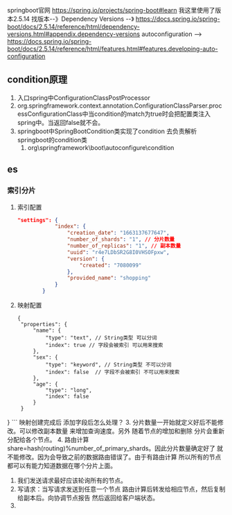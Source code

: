 springboot官网
https://spring.io/projects/spring-boot#learn
我这里使用了版本2.5.14
找版本--》Dependency Versions --》 https://docs.spring.io/spring-boot/docs/2.5.14/reference/html/dependency-versions.html#appendix.dependency-versions
autoconfiguration --> https://docs.spring.io/spring-boot/docs/2.5.14/reference/html/features.html#features.developing-auto-configuration


## condition原理
1. 入口spring中ConfigurationClassPostProcessor
2. org.springframework.context.annotation.ConfigurationClassParser.processConfigurationClass中当condition的match为true时会把配置类注入spring中。当返回false就不会。
3. springboot中SpringBootCondition类实现了condition 去负责解析springboot的condition类
   1. org\springframework\boot\autoconfigure\condition


## es
### 索引分片
1. 索引配置

   ```json
   "settings": {
               "index": {
                   "creation_date": "1663137677647",
                   "number_of_shards": "1", // 分片数量
                   "number_of_replicas": "1", // 副本数量
                   "uuid": "r4e7LDbSR2G8I0VHSOFpxw",
                   "version": {
                       "created": "7080099"
                   },
                   "provided_name": "shopping"
               }
           }
   ```
2. 映射配置
   ```
   {
    "properties": {
        "name": {
            "type": "text", // String类型 可以分词
            "index": true // 字段会被索引 可以用来搜索
        },
        "sex": {
            "type": "keyword", // String类型 不可以分词
            "index": false  // 字段不会被索引 不可以用来搜索
        },
        "age": {
            "type": "long",
            "index": false
        }
    }
}
      ```
映射创建完成后 添加字段后怎么处理？
3. 分片数量一开始就定义好后不能修改。可以修改副本数量 来增加查询速度。另外 随着节点的增加和删除 分片会重新分配给各个节点。
4. 路由计算 share=hash(routing)%number_of_primary_shards。因此分片数量确定好了 就不能修改。因为会导致之前的数据路由错误了。由于有路由计算 所以所有的节点都可以有能力知道数据在哪个分片上面。
   1. 我们发送请求最好应该轮询所有的节点。
5. 写请求：当写请求发送到任意一个节点 路由计算后转发给相应节点，然后复制给副本后。向协调节点报告 然后返回给客户端状态。
6. 